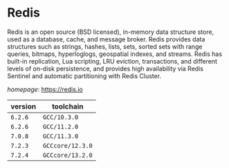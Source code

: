 # Redis

Redis is an open source (BSD licensed), in-memory data structure store, used as a database, cache, and message broker. Redis provides data structures such as strings, hashes, lists, sets, sorted sets with range queries, bitmaps, hyperloglogs, geospatial indexes, and streams. Redis has built-in replication, Lua scripting, LRU eviction, transactions, and different levels of on-disk persistence, and provides high availability via Redis Sentinel and automatic partitioning with Redis Cluster.

*homepage*: <https://redis.io>

version | toolchain
--------|----------
``6.2.6`` | ``GCC/10.3.0``
``6.2.6`` | ``GCC/11.2.0``
``7.0.8`` | ``GCC/11.3.0``
``7.2.3`` | ``GCCcore/12.3.0``
``7.2.4`` | ``GCCcore/13.2.0``
